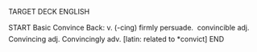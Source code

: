 TARGET DECK
ENGLISH

START
Basic
Convince
Back: v. (-cing) firmly persuade.  convincible adj. Convincing adj. Convincingly adv. [latin: related to *convict]
END
